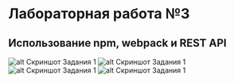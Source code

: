 # Лабораторная работа №3
## Использование npm, webpack и REST API

![alt Скриншот Задания 1](src/images/ReadMe/1.png)
![alt Скриншот Задания 1](src/images/ReadMe/2.png)
![alt Скриншот Задания 1](src/images/ReadMe/3.png)
![alt Скриншот Задания 1](src/images/ReadMe/4.png)

